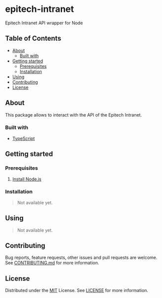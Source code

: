 # epitech-intranet

Epitech Intranet API wrapper for Node

## Table of Contents

- [About](#about)
  - [Built with](#built-with)
- [Getting started](#getting-started)
  - [Prerequisites](#prerequisites)
  - [Installation](#installation)
- [Using](#using)
- [Contributing](#contributing)
- [License](#license)

## About

This package allows to interact with the API of the Epitech Intranet.

### Built with

- [TypeScript](https://www.typescriptlang.org)

## Getting started

### Prerequisites

1. [Install Node.js](https://nodejs.org/en/download/package-manager/)

### Installation

> Not available yet.

## Using

> Not available yet.

## Contributing

Bug reports, feature requests, other issues and pull requests are welcome.
See [CONTRIBUTING.md](CONTRIBUTING.md) for more information.

## License

Distributed under the [MIT](https://spdx.org/licenses/MIT.html) License.
See [LICENSE](LICENSE) for more information.
